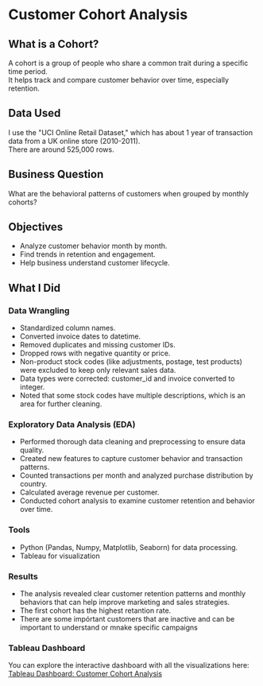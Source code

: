 # Customer Cohort Analysis

## What is a Cohort?  
A cohort is a group of people who share a common trait during a specific time period.  
It helps track and compare customer behavior over time, especially retention.

## Data Used  
I use the "UCI Online Retail Dataset," which has about 1 year of transaction data from a UK online store (2010-2011).  
There are around 525,000 rows.

## Business Question  
What are the behavioral patterns of customers when grouped by monthly cohorts?

## Objectives  
- Analyze customer behavior month by month.  
- Find trends in retention and engagement.  
- Help business understand customer lifecycle.

## What I Did  

### Data Wrangling  
- Standardized column names.  
- Converted invoice dates to datetime.  
- Removed duplicates and missing customer IDs.  
- Dropped rows with negative quantity or price.  
- Non-product stock codes (like adjustments, postage, test products) were excluded to keep only relevant sales data.
- Data types were corrected: customer_id and invoice converted to integer.
- Noted that some stock codes have multiple descriptions, which is an area for further cleaning.

### Exploratory Data Analysis (EDA)  
- Performed thorough data cleaning and preprocessing to ensure data quality.  
- Created new features to capture customer behavior and transaction patterns.  
- Counted transactions per month and analyzed purchase distribution by country.  
- Calculated average revenue per customer.  
- Conducted cohort analysis to examine customer retention and behavior over time.

### Tools  
- Python (Pandas, Numpy, Matplotlib, Seaborn) for data processing.  
- Tableau for visualization 


### Results
- The analysis revealed clear customer retention patterns and monthly behaviors that can help improve marketing and sales strategies.
- The first cohort has the highest retantion rate.
- There are some impórtant customers that are inactive and can be important to understand or mnake specific campaigns

### Tableau Dashboard
You can explore the interactive dashboard with all the visualizations here:
[Tableau Dashboard: Customer Cohort Analysis](https://public.tableau.com/app/profile/vinicius.giacomini.frantz/viz/Cohort_analysis_17480910712760/Painel1)

